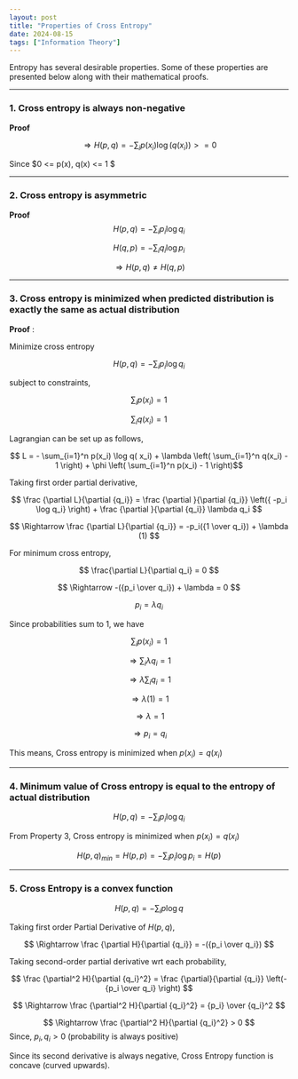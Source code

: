 ```yaml
---
layout: post
title: "Properties of Cross Entropy"
date: 2024-08-15
tags: ["Information Theory"]
---
```

Entropy has several desirable properties. Some of these properties are presented below along with their mathematical proofs.

---
### 1. Cross entropy is always non-negative

**Proof**

$$ \Rightarrow H(p,q) = -\sum_{i} p(x_i) \log \left(q( x_i) \right) >= 0 $$ 

Since $0 <= p(x), q(x) <= 1 $

---
### 2. Cross entropy is asymmetric

**Proof**
$$ H(p,q) = -\sum_{i} p_i \log q_i $$

$$ H(q,p) = -\sum_{i} q_i \log p_i $$

$$ \Rightarrow H(p,q) \ne H(q,p) $$ 

---
### 3. Cross entropy is minimized when predicted distribution is exactly the same as actual distribution

**Proof** :

Minimize cross entropy

$$ H(p,q) = -\sum_{i} p_i \log q_i $$

subject to constraints,

$$ \sum_{i} p(x_i) = 1 $$

$$ \sum_{i} q(x_i) = 1 $$

Lagrangian can be set up as follows,

$$ L = - \sum_{i=1}^n p(x_i) \log q( x_i) + \lambda \left( \sum_{i=1}^n q(x_i) - 1 \right) + \phi \left( \sum_{i=1}^n p(x_i) - 1 \right)$$

Taking first order partial derivative,

$$ \frac {\partial L}{\partial {q_i}} = \frac {\partial }{\partial {q_i}} \left({ -p_i \log q_i} \right) + \frac {\partial }{\partial {q_i}}  \lambda q_i $$

$$ \Rightarrow \frac {\partial L}{\partial {q_i}} = -p_i({1 \over q_i}) + \lambda (1) $$

For minimum cross entropy,

$$ \frac{\partial L}{\partial q_i} = 0 $$

$$ \Rightarrow -({p_i \over q_i}) + \lambda = 0 $$

$$ p_i = \lambda q_i $$

Since probabilities sum to 1, we have

$$ \sum_{i} p(x_i) = 1 $$

$$ \Rightarrow \sum_{i} \lambda q_i = 1 $$

$$ \Rightarrow \lambda \sum_{i} q_i = 1 $$

$$ \Rightarrow \lambda (1) = 1 $$

$$ \Rightarrow \lambda = 1 $$

$$ \Rightarrow p_i = q_i $$

This means, Cross entropy is minimized when $p(x_i) = q(x_i)$

---

### 4. Minimum value of Cross entropy is equal to the entropy of actual distribution

$$ H(p,q) = -\sum_{i} p_i \log q_i $$

From Property 3, Cross entropy is minimized when $p(x_i) = q(x_i)$

$$ H(p,q)_{min} = H(p,p) = -\sum_{i} p_i \log p_i = H(p) $$

---

### 5. Cross Entropy is a convex function

$$ H(p,q) = -\sum_{i} p \log q $$

Taking first order Partial Derivative of $H(p,q)$,

$$ \Rightarrow \frac {\partial H}{\partial {q_i}} = -({p_i \over q_i}) $$

Taking second-order partial derivative wrt each probability,

$$ \frac {\partial^2 H}{\partial {q_i}^2} = \frac {\partial}{\partial {q_i}} \left(-{p_i \over q_i} \right) $$

$$ \Rightarrow \frac {\partial^2 H}{\partial {q_i}^2} = {p_i} \over {q_i}^2 $$

$$ \Rightarrow \frac {\partial^2 H}{\partial {q_i}^2} > 0 $$ Since, $p_i, q_i > 0$ (probability is always positive)

Since its second derivative is always negative, Cross Entropy function is concave (curved upwards).